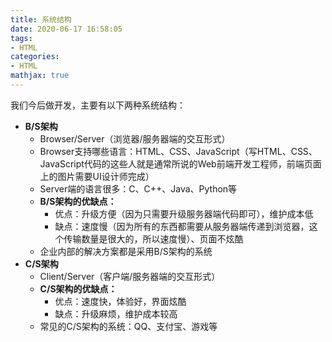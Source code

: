 ```yaml
---
title: 系统结构
date: 2020-06-17 16:58:05
tags:
- HTML
categories:
- HTML
mathjax: true
---
```


我们今后做开发，主要有以下两种系统结构：

- **B/S架构**
  - Browser/Server（浏览器/服务器端的交互形式）
  - Browser支持哪些语言：HTML、CSS、JavaScript（写HTML、CSS、JavaScript代码的这些人就是通常所说的Web前端开发工程师，前端页面上的图片需要UI设计师完成）
  - Server端的语言很多：C、C++、Java、Python等
  - **B/S架构的优缺点：**
    - 优点：升级方便（因为只需要升级服务器端代码即可），维护成本低
    - 缺点：速度慢（因为所有的东西都需要从服务器端传递到浏览器，这个传输数量是很大的，所以速度慢）、页面不炫酷
  - 企业内部的解决方案都是采用B/S架构的系统
- **C/S架构**
  - Client/Server（客户端/服务器端的交互形式）
  - **C/S架构的优缺点：**
    - 优点：速度快，体验好，界面炫酷
    - 缺点：升级麻烦，维护成本较高
  - 常见的C/S架构的系统：QQ、支付宝、游戏等